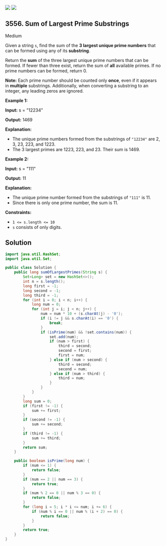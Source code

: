 [![](https://img.shields.io/github/stars/javadev/LeetCode-in-Java?label=Stars&style=flat-square)](https://github.com/javadev/LeetCode-in-Java)
[![](https://img.shields.io/github/forks/javadev/LeetCode-in-Java?label=Fork%20me%20on%20GitHub%20&style=flat-square)](https://github.com/javadev/LeetCode-in-Java/fork)

## 3556\. Sum of Largest Prime Substrings

Medium

Given a string `s`, find the sum of the **3 largest unique prime numbers** that can be formed using any of its ****substring****.

Return the **sum** of the three largest unique prime numbers that can be formed. If fewer than three exist, return the sum of **all** available primes. If no prime numbers can be formed, return 0.

**Note:** Each prime number should be counted only **once**, even if it appears in **multiple** substrings. Additionally, when converting a substring to an integer, any leading zeros are ignored.

**Example 1:**

**Input:** s = "12234"

**Output:** 1469

**Explanation:**

*   The unique prime numbers formed from the substrings of `"12234"` are 2, 3, 23, 223, and 1223.
*   The 3 largest primes are 1223, 223, and 23. Their sum is 1469.

**Example 2:**

**Input:** s = "111"

**Output:** 11

**Explanation:**

*   The unique prime number formed from the substrings of `"111"` is 11.
*   Since there is only one prime number, the sum is 11.

**Constraints:**

*   `1 <= s.length <= 10`
*   `s` consists of only digits.

## Solution

```java
import java.util.HashSet;
import java.util.Set;

public class Solution {
    public long sumOfLargestPrimes(String s) {
        Set<Long> set = new HashSet<>();
        int n = s.length();
        long first = -1;
        long second = -1;
        long third = -1;
        for (int i = 0; i < n; i++) {
            long num = 0;
            for (int j = i; j < n; j++) {
                num = num * 10 + (s.charAt(j) - '0');
                if (i != j && s.charAt(i) == '0') {
                    break;
                }
                if (isPrime(num) && !set.contains(num)) {
                    set.add(num);
                    if (num > first) {
                        third = second;
                        second = first;
                        first = num;
                    } else if (num > second) {
                        third = second;
                        second = num;
                    } else if (num > third) {
                        third = num;
                    }
                }
            }
        }
        long sum = 0;
        if (first != -1) {
            sum += first;
        }
        if (second != -1) {
            sum += second;
        }
        if (third != -1) {
            sum += third;
        }
        return sum;
    }

    public boolean isPrime(long num) {
        if (num <= 1) {
            return false;
        }
        if (num == 2 || num == 3) {
            return true;
        }
        if (num % 2 == 0 || num % 3 == 0) {
            return false;
        }
        for (long i = 5; i * i <= num; i += 6) {
            if (num % i == 0 || num % (i + 2) == 0) {
                return false;
            }
        }
        return true;
    }
}
```